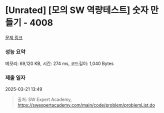 # [Unrated] [모의 SW 역량테스트] 숫자 만들기 - 4008 

[문제 링크](https://swexpertacademy.com/main/code/problem/problemDetail.do?contestProbId=AWIeRZV6kBUDFAVH) 

### 성능 요약

메모리: 69,120 KB, 시간: 274 ms, 코드길이: 1,040 Bytes

### 제출 일자

2025-03-21 13:49



> 출처: SW Expert Academy, https://swexpertacademy.com/main/code/problem/problemList.do